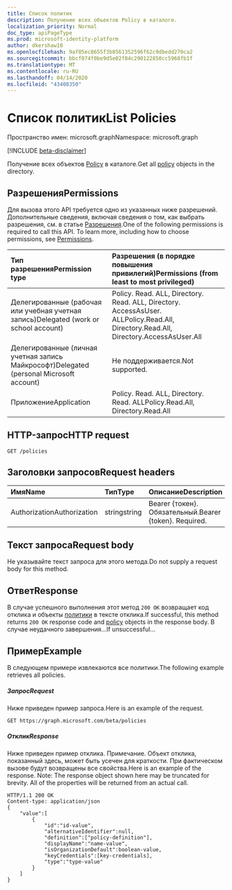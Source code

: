 ```yaml
---
title: Список политик
description: Получение всех объектов Policy в каталоге.
localization_priority: Normal
doc_type: apiPageType
ms.prod: microsoft-identity-platform
author: dkershaw10
ms.openlocfilehash: 9af05ec8655f3b8561352596f62c9dbedd270ca2
ms.sourcegitcommit: bbcf074f0be9d5e02f84c290122850cc5968fb1f
ms.translationtype: MT
ms.contentlocale: ru-RU
ms.lasthandoff: 04/14/2020
ms.locfileid: "43408350"
---
```

# <a name="list-policies"></a><span data-ttu-id="1e245-103">Список политик</span><span class="sxs-lookup"><span data-stu-id="1e245-103">List Policies</span></span>

<span data-ttu-id="1e245-104">Пространство имен: microsoft.graph</span><span class="sxs-lookup"><span data-stu-id="1e245-104">Namespace: microsoft.graph</span></span>

[!INCLUDE [beta-disclaimer](../../includes/beta-disclaimer.md)]

<span data-ttu-id="1e245-105">Получение всех объектов [Policy](../resources/policy.md) в каталоге.</span><span class="sxs-lookup"><span data-stu-id="1e245-105">Get all [policy](../resources/policy.md) objects in the directory.</span></span>

## <a name="permissions"></a><span data-ttu-id="1e245-106">Разрешения</span><span class="sxs-lookup"><span data-stu-id="1e245-106">Permissions</span></span>
<span data-ttu-id="1e245-p101">Для вызова этого API требуется одно из указанных ниже разрешений. Дополнительные сведения, включая сведения о том, как выбрать разрешения, см. в статье [Разрешения](/graph/permissions-reference).</span><span class="sxs-lookup"><span data-stu-id="1e245-p101">One of the following permissions is required to call this API. To learn more, including how to choose permissions, see [Permissions](/graph/permissions-reference).</span></span>

|<span data-ttu-id="1e245-109">Тип разрешения</span><span class="sxs-lookup"><span data-stu-id="1e245-109">Permission type</span></span>      | <span data-ttu-id="1e245-110">Разрешения (в порядке повышения привилегий)</span><span class="sxs-lookup"><span data-stu-id="1e245-110">Permissions (from least to most privileged)</span></span>              |
|:--------------------|:---------------------------------------------------------|
|<span data-ttu-id="1e245-111">Делегированные (рабочая или учебная учетная запись)</span><span class="sxs-lookup"><span data-stu-id="1e245-111">Delegated (work or school account)</span></span> | <span data-ttu-id="1e245-112">Policy. Read. ALL, Directory. Read. ALL, Directory. AccessAsUser. ALL</span><span class="sxs-lookup"><span data-stu-id="1e245-112">Policy.Read.All, Directory.Read.All, Directory.AccessAsUser.All</span></span>    |
|<span data-ttu-id="1e245-113">Делегированные (личная учетная запись Майкрософт)</span><span class="sxs-lookup"><span data-stu-id="1e245-113">Delegated (personal Microsoft account)</span></span> | <span data-ttu-id="1e245-114">Не поддерживается.</span><span class="sxs-lookup"><span data-stu-id="1e245-114">Not supported.</span></span>    |
|<span data-ttu-id="1e245-115">Приложение</span><span class="sxs-lookup"><span data-stu-id="1e245-115">Application</span></span> | <span data-ttu-id="1e245-116">Policy. Read. ALL, Directory. Read. ALL</span><span class="sxs-lookup"><span data-stu-id="1e245-116">Policy.Read.All, Directory.Read.All</span></span> |

## <a name="http-request"></a><span data-ttu-id="1e245-117">HTTP-запрос</span><span class="sxs-lookup"><span data-stu-id="1e245-117">HTTP request</span></span>
<!-- { "blockType": "ignored" } -->
```http
GET /policies
```
## <a name="request-headers"></a><span data-ttu-id="1e245-118">Заголовки запросов</span><span class="sxs-lookup"><span data-stu-id="1e245-118">Request headers</span></span>
| <span data-ttu-id="1e245-119">Имя</span><span class="sxs-lookup"><span data-stu-id="1e245-119">Name</span></span>       | <span data-ttu-id="1e245-120">Тип</span><span class="sxs-lookup"><span data-stu-id="1e245-120">Type</span></span> | <span data-ttu-id="1e245-121">Описание</span><span class="sxs-lookup"><span data-stu-id="1e245-121">Description</span></span>|
|:---------------|:--------|:----------|
| <span data-ttu-id="1e245-122">Authorization</span><span class="sxs-lookup"><span data-stu-id="1e245-122">Authorization</span></span>  | <span data-ttu-id="1e245-123">string</span><span class="sxs-lookup"><span data-stu-id="1e245-123">string</span></span>  | <span data-ttu-id="1e245-p102">Bearer {токен}. Обязательный.</span><span class="sxs-lookup"><span data-stu-id="1e245-p102">Bearer {token}. Required.</span></span> |

## <a name="request-body"></a><span data-ttu-id="1e245-126">Текст запроса</span><span class="sxs-lookup"><span data-stu-id="1e245-126">Request body</span></span>
<span data-ttu-id="1e245-127">Не указывайте текст запроса для этого метода.</span><span class="sxs-lookup"><span data-stu-id="1e245-127">Do not supply a request body for this method.</span></span>

## <a name="response"></a><span data-ttu-id="1e245-128">Ответ</span><span class="sxs-lookup"><span data-stu-id="1e245-128">Response</span></span>

<span data-ttu-id="1e245-129">В случае успешного выполнения этот метод `200 OK` возвращает код отклика и объекты [политики](../resources/policy.md) в тексте отклика.</span><span class="sxs-lookup"><span data-stu-id="1e245-129">If successful, this method returns `200 OK` response code and [policy](../resources/policy.md) objects in the response body.</span></span> <span data-ttu-id="1e245-130">В случае неудачного завершения...</span><span class="sxs-lookup"><span data-stu-id="1e245-130">If unsuccessful...</span></span>

## <a name="example"></a><span data-ttu-id="1e245-131">Пример</span><span class="sxs-lookup"><span data-stu-id="1e245-131">Example</span></span>
<span data-ttu-id="1e245-132">В следующем примере извлекаются все политики.</span><span class="sxs-lookup"><span data-stu-id="1e245-132">The following example retrieves all policies.</span></span>

##### <a name="request"></a><span data-ttu-id="1e245-133">Запрос</span><span class="sxs-lookup"><span data-stu-id="1e245-133">Request</span></span>
<span data-ttu-id="1e245-134">Ниже приведен пример запроса.</span><span class="sxs-lookup"><span data-stu-id="1e245-134">Here is an example of the request.</span></span>

```http
GET https://graph.microsoft.com/beta/policies
```

##### <a name="response"></a><span data-ttu-id="1e245-135">Отклик</span><span class="sxs-lookup"><span data-stu-id="1e245-135">Response</span></span>
<span data-ttu-id="1e245-p104">Ниже приведен пример отклика. Примечание. Объект отклика, показанный здесь, может быть усечен для краткости. При фактическом вызове будут возвращены все свойства.</span><span class="sxs-lookup"><span data-stu-id="1e245-p104">Here is an example of the response. Note: The response object shown here may be truncated for brevity. All of the properties will be returned from an actual call.</span></span>

```http
HTTP/1.1 200 OK
Content-type: application/json
{
    "value":[
        {
            "id":"id-value",
            "alternativeIdentifier":null,
            "definition":["policy-definition"],
            "displayName":"name-value",
            "isOrganizationDefault":boolean-value,
            "keyCredentials":[key-credentials],
            "type":"type-value"
        }
    ]
}
```
